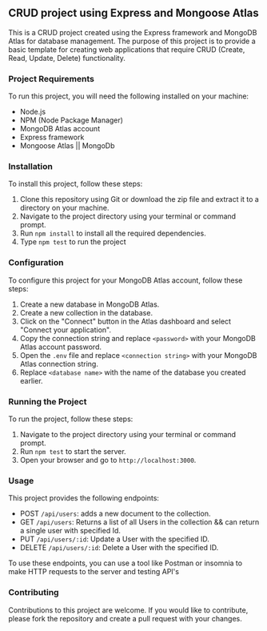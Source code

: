 ## CRUD project using Express and Mongoose Atlas

This is a CRUD project created using the Express framework and MongoDB Atlas for database management. The purpose of this project is to provide a basic template for creating web applications that require CRUD (Create, Read, Update, Delete) functionality.

### Project Requirements

To run this project, you will need the following installed on your machine:

- Node.js
- NPM (Node Package Manager)
- MongoDB Atlas account
- Express framework
- Mongoose Atlas || MongoDb

### Installation

To install this project, follow these steps:

1. Clone this repository using Git or download the zip file and extract it to a directory on your machine.
2. Navigate to the project directory using your terminal or command prompt.
3. Run `npm install` to install all the required dependencies.
4. Type `npm test` to run the project 

### Configuration

To configure this project for your MongoDB Atlas account, follow these steps:

1. Create a new database in MongoDB Atlas.
2. Create a new collection in the database.
3. Click on the "Connect" button in the Atlas dashboard and select "Connect your application".
4. Copy the connection string and replace `<password>` with your MongoDB Atlas account password.
5. Open the `.env` file and replace `<connection string>` with your MongoDB Atlas connection string.
6. Replace `<database name>` with the name of the database you created earlier.

### Running the Project

To run the project, follow these steps:

1. Navigate to the project directory using your terminal or command prompt.
2. Run `npm test` to start the server.
3. Open your browser and go to `http://localhost:3000`.

### Usage

This project provides the following endpoints:

- POST `/api/users`: adds a new document to the collection.
- GET `/api/users`: Returns a list of all Users in the collection && can return a single user with specified Id.
- PUT `/api/users/:id`: Update a User with the specified ID.
- DELETE `/api/users/:id`: Delete a User with the specified ID.

To use these endpoints, you can use a tool like Postman or insomnia to make HTTP requests to the server and testing API's

### Contributing

Contributions to this project are welcome. If you would like to contribute, please fork the repository and create a pull request with your changes.